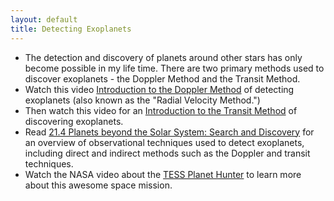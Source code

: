 ```yaml
---
layout: default
title: Detecting Exoplanets
---
```


- The detection and discovery of planets around other stars has only become possible in my life time. There are two primary methods used to discover exoplanets - the Doppler Method and the Transit Method.
- Watch this video [Introduction to the Doppler Method](https://youtu.be/3LkGjPy04nI) of detecting exoplanets (also known as the "Radial Velocity Method.")
- Then watch this video for an [Introduction to the Transit Method]() of discovering exoplanets.
- Read [21.4 Planets beyond the Solar System: Search and Discovery](https://openstax.org/books/astronomy-2e/pages/21-4-planets-beyond-the-solar-system-search-and-discovery) for an overview of observational techniques used to detect exoplanets, including direct and indirect methods such as the Doppler and transit techniques.
- Watch the NASA video about the [TESS Planet Hunter](https://youtu.be/Q4KjvPIbgMI?si=-XMJ6CaNm9Zy1A0f) to learn more about this awesome space mission. 
